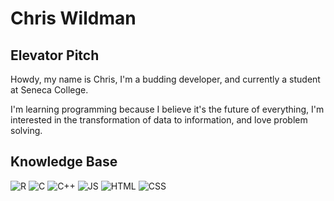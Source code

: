 # Chris Wildman

## Elevator Pitch
Howdy, my name is Chris, I'm a budding developer, and currently a student at 
Seneca College.

I'm learning programming because I believe it's the future of everything, I'm 
interested in the transformation of data to information, and love problem 
solving.


## Knowledge Base
![R](https://img.shields.io/badge/-R-black?logo=R&logoColor=276DC3)
![C](https://img.shields.io/badge/-C-black?logo=C&logoColor=A8B9CC)
![C++](https://img.shields.io/badge/-C++-black?logo=C%2B%2B&logoColor=00599C)
![JS](https://img.shields.io/badge/-JS-black?logo=JavaScript&logoColor=F7DF1E)
![HTML](https://img.shields.io/badge/-HTML-black?logo=HTML5&logoColor=E34F26)
![CSS](https://img.shields.io/badge/-CSS-black?logo=CSS3&logoColor=1572B6)


